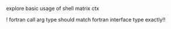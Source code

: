 explore basic usage of shell matrix ctx

! fortran call arg type should match fortran interface type exactly!!
